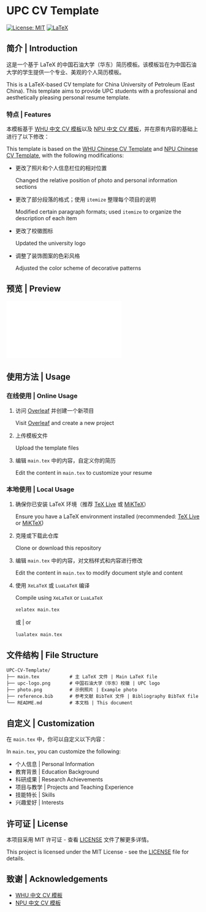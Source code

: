 # UPC CV Template

[![License: MIT](https://img.shields.io/badge/License-MIT-yellow.svg)](https://opensource.org/licenses/MIT)
[![LaTeX](https://img.shields.io/badge/Made%20with-LaTeX-1f425f.svg)](https://www.latex-project.org/)

## 简介 | Introduction

这是一个基于 LaTeX 的中国石油大学（华东）简历模板。该模板旨在为中国石油大学的学生提供一个专业、美观的个人简历模板。

This is a LaTeX-based CV template for China University of Petroleum (East China). This template aims to provide UPC students with a professional and aesthetically pleasing personal resume template.

### 特点 | Features

本模板基于 [WHU 中文 CV 模板](https://www.overleaf.com/latex/templates/whuwu-han-da-xue-zhong-wen-jian-li-mo-ban/dbkvxrqjmzpd)以及 [NPU 中文 CV 模板](https://www.overleaf.com/latex/templates/npu-cv/mncqzxhvfzrx)，并在原有内容的基础上进行了以下修改：

This template is based on the [WHU Chinese CV Template](https://www.overleaf.com/latex/templates/whuwu-han-da-xue-zhong-wen-jian-li-mo-ban/dbkvxrqjmzpd) and [NPU Chinese CV Template](https://www.overleaf.com/latex/templates/npu-cv/mncqzxhvfzrx), with the following modifications:

- 更改了照片和个人信息栏位的相对位置
  
  Changed the relative position of photo and personal information sections

- 更改了部分段落的格式；使用 `itemize` 整理每个项目的说明
  
  Modified certain paragraph formats; used `itemize` to organize the description of each item

- 更改了校徽图标
  
  Updated the university logo

- 调整了装饰图案的色彩风格
  
  Adjusted the color scheme of decorative patterns

## 预览 | Preview

![CV Preview](./docs/CV_preview.pdf)

## 使用方法 | Usage

### 在线使用 | Online Usage

1. 访问 [Overleaf](https://www.overleaf.com/) 并创建一个新项目
   
   Visit [Overleaf](https://www.overleaf.com/) and create a new project

2. 上传模板文件
   
   Upload the template files

3. 编辑 `main.tex` 中的内容，自定义你的简历
   
   Edit the content in `main.tex` to customize your resume

### 本地使用 | Local Usage

1. 确保你已安装 LaTeX 环境（推荐 [TeX Live](https://www.tug.org/texlive/) 或 [MiKTeX](https://miktex.org/)）
   
   Ensure you have a LaTeX environment installed (recommended: [TeX Live](https://www.tug.org/texlive/) or [MiKTeX](https://miktex.org/))

2. 克隆或下载此仓库
   
   Clone or download this repository

3. 编辑 `main.tex` 中的内容，对文档样式和内容进行修改
   
   Edit the content in `main.tex` to modify document style and content

4. 使用 `XeLaTeX` 或 `LuaLaTeX` 编译
   
   Compile using `XeLaTeX` or `LuaLaTeX`

   ```bash
   xelatex main.tex
   ```
   或 | or
   ```bash
   lualatex main.tex
   ```

## 文件结构 | File Structure

```
UPC-CV-Template/
├── main.tex           # 主 LaTeX 文件 | Main LaTeX file
├── upc-logo.png       # 中国石油大学（华东）校徽 | UPC logo
├── photo.png          # 示例照片 | Example photo
├── reference.bib      # 参考文献 BibTeX 文件 | Bibliography BibTeX file
└── README.md          # 本文档 | This document
```

## 自定义 | Customization

在 `main.tex` 中，你可以自定义以下内容：

In `main.tex`, you can customize the following:

- 个人信息 | Personal Information
- 教育背景 | Education Background
- 科研成果 | Research Achievements
- 项目与教学 | Projects and Teaching Experience
- 技能特长 | Skills
- 兴趣爱好 | Interests

## 许可证 | License

本项目采用 MIT 许可证 - 查看 [LICENSE](LICENSE) 文件了解更多详情。

This project is licensed under the MIT License - see the [LICENSE](LICENSE) file for details.

## 致谢 | Acknowledgements

- [WHU 中文 CV 模板](https://www.overleaf.com/latex/templates/whuwu-han-da-xue-zhong-wen-jian-li-mo-ban/dbkvxrqjmzpd)
- [NPU 中文 CV 模板](https://www.overleaf.com/latex/templates/npu-cv/mncqzxhvfzrx)
